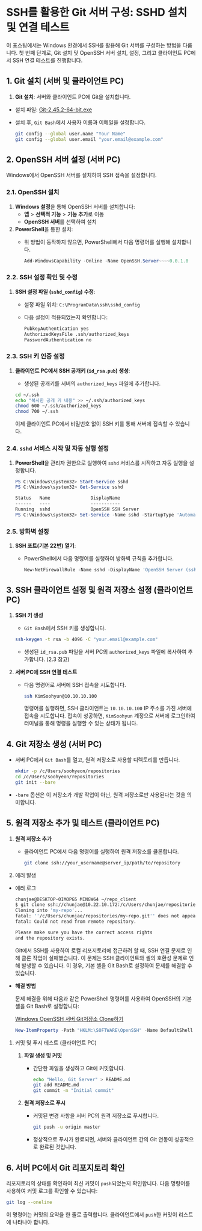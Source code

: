 # SSH를 활용한 Git 서버 구성: SSHD 설치 및 연결 테스트 

이 포스팅에서는 Windows 환경에서 SSH를 활용해 Git 서버를 구성하는 방법을 다룹니다. 첫 번째 단계로, Git 설치 및 OpenSSH 서버 설치, 설정, 그리고 클라이언트 PC에서 SSH 연결 테스트를 진행합니다.

## 1. Git 설치 (서버 및 클라이언트 PC)

1. **Git 설치**: 서버와 클라이언트 PC에 Git을 설치합니다.
- 설치 파일: [Git-2.45.2-64-bit.exe](https://git-scm.com/download/win)
- 설치 후, `Git Bash`에서 사용자 이름과 이메일을 설정합니다.
    
    ```bash
    git config --global user.name "Your Name"
    git config --global user.email "your.email@example.com"
    ```
    

## 2. OpenSSH 서버 설정 (서버 PC)

Windows에서 OpenSSH 서버를 설치하여 SSH 접속을 설정합니다.

### 2.1. OpenSSH 설치

1. **Windows 설정**을 통해 OpenSSH 서버를 설치합니다:
    - **앱** > **선택적 기능** > **기능 추가**로 이동
    - **OpenSSH 서버**를 선택하여 설치
2. **PowerShell**을 통한 설치:
    - 위 방법이 동작하지 않으면, PowerShell에서 다음 명령어를 실행해 설치합니다.
        
        ```powershell
        Add-WindowsCapability -Online -Name OpenSSH.Server~~~~0.0.1.0
        ```
        

### 2.2. SSH 설정 확인 및 수정

1. **SSH 설정 파일 (`sshd_config`) 수정**:
    - 설정 파일 위치: `C:\ProgramData\ssh\sshd_config`
    - 다음 설정이 적용되었는지 확인합니다:
        
        ```bash
        PubkeyAuthentication yes
        AuthorizedKeysFile .ssh/authorized_keys
        PasswordAuthentication no
        ```
        

### 2.3. SSH 키 인증 설정

1. **클라이언트 PC에서 SSH 공개키 (`id_rsa.pub`) 생성**:
    - 생성된 공개키를 서버의 `authorized_keys` 파일에 추가합니다.
    
    ```bash
    cd ~/.ssh
    echo "복사한 공개 키 내용" >> ~/.ssh/authorized_keys
    chmod 600 ~/.ssh/authorized_keys
    chmod 700 ~/.ssh
    ```
    
    이제 클라이언트 PC에서 비밀번호 없이 SSH 키를 통해 서버에 접속할 수 있습니다.
    

### 2.4. `sshd` 서비스 시작 및 자동 실행 설정

1. **PowerShell**을 관리자 권한으로 실행하여 `sshd` 서비스를 시작하고 자동 실행을 설정합니다.
    
    ```powershell
    PS C:\Windows\system32> Start-Service sshd
    PS C:\Windows\system32> Get-Service sshd
    
    Status   Name               DisplayName
    ------   ----               -----------
    Running  sshd               OpenSSH SSH Server
    PS C:\Windows\system32> Set-Service -Name sshd -StartupType 'Automat
    ```
    

### 2.5. 방화벽 설정

1. **SSH 포트(기본 22번) 열기**:
    - PowerShell에서 다음 명령어를 실행하여 방화벽 규칙을 추가합니다.
        
        ```powershell
        New-NetFirewallRule -Name sshd -DisplayName 'OpenSSH Server (sshd)' -Enabled True -Direction Inbound -Protocol TCP -Action Allow -LocalPort 
        ```
        

## 3. SSH 클라이언트 설정 및 원격 저장소 설정 (클라이언트 PC)

1. **SSH 키 생성**
    - `Git Bash`에서 SSH 키를 생성합니다.
    
    ```bash
    ssh-keygen -t rsa -b 4096 -C "your.email@example.com"
    ```
    
    - 생성된 `id_rsa.pub` 파일을 서버 PC의 `authorized_keys` 파일에 복사하여 추가합니다. (2.3 참고)
2. **서버 PC에 SSH 연결 테스트**
    - 다음 명령어로 서버에 SSH 접속을 시도합니다.
        
        ```bash
        ssh KimSoohyun@10.10.10.100
        ```
        
        명령어를 실행하면, SSH 클라이언트는 `10.10.10.100` IP 주소를 가진 서버에 접속을 시도합니다. 접속이 성공하면, `KimSoohyun` 계정으로 서버에 로그인하여 터미널을 통해 명령을 실행할 수 있는 상태가 됩니다.
        

## 4. Git 저장소 생성 (서버 PC)

- 서버 PC에서 `Git Bash`를 열고, 원격 저장소로 사용할 디렉토리를 만듭니다.
    
    ```bash
    mkdir -p /c/Users/soohyeon/repositories
    cd /c/Users/soohyeon/repositories
    git init --bare
    ```
    
- `-bare` 옵션은 이 저장소가 개발 작업이 아닌, 원격 저장소로만 사용된다는 것을 의미합니다.

## 5. 원격 저장소 추가 및 테스트 (클라이언트 PC)

1. **원격 저장소 추가**
    - 클라이언트 PC에서 다음 명령어를 실행하여 원격 저장소를 클론합니다.
        
        ```bash
        git clone ssh://your_username@server_ip/path/to/repository
        ```
        
2. 에러 발생
- 에러 로그
    
    ```bash
    chunjae@DESKTOP-0IMOPG5 MINGW64 ~/repo_client
    $ git clone ssh://chunjae@10.22.10.172:/c/Users/chunjae/repositories/my-repo.git
    Cloning into 'my-repo'...
    fatal: ''/c/Users/chunjae/repositories/my-repo.git'' does not appear to be a git repository
    fatal: Could not read from remote repository.
    
    Please make sure you have the correct access rights
    and the repository exists.
    ```
    
    Git에서 SSH를 사용하여 로컬 리포지토리에 접근하려 할 때, SSH 연결 문제로 인해 클론 작업이 실패했습니다. 이 문제는 SSH 클라이언트와 셸의 호환성 문제로 인해 발생할 수 있습니다. 이 경우, 기본 셸을 Git Bash로 설정하여 문제를 해결할 수 있습니다.
    
- **해결 방법**
    
    문제 해결을 위해 다음과 같은 PowerShell 명령어를 사용하여 OpenSSH의 기본 셸을 Git Bash로 설정합니다:
    
    [Windows OpenSSH 서버 Git저장소 Clone하기](https://medeev.tistory.com/50)
    
    ```powershell
    New-ItemProperty -Path "HKLM:\SOFTWARE\OpenSSH" -Name DefaultShell -Value "C:\Program Files\Git\bin\bash.exe" -PropertyType String -Force
    ```
    
1. 커밋 및 푸시 테스트 (클라이언트 PC)
    1. **파일 생성 및 커밋**
        - 간단한 파일을 생성하고 Git에 커밋합니다.
            
            ```bash
            echo "Hello, Git Server" > README.md
            git add README.md
            git commit -m "Initial commit"
            ```
            
    2. **원격 저장소로 푸시**
        - 커밋된 변경 사항을 서버 PC의 원격 저장소로 푸시합니다.
            
            ```bash
            git push -u origin master
            ```
            
        - 정상적으로 푸시가 완료되면, 서버와 클라이언트 간의 Git 연동이 성공적으로 완료된 것입니다.

## 6. 서버 PC에서 Git 리포지토리 확인

리포지토리의 상태를 확인하여 최신 커밋이 `push`되었는지 확인합니다. 다음 명령어를 사용하여 커밋 로그를 확인할 수 있습니다:

```bash
git log --oneline
```

이 명령어는 커밋의 요약을 한 줄로 출력합니다. 클라이언트에서 `push`한 커밋이 리스트에 나타나야 합니다.
